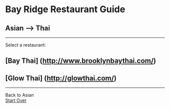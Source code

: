 # Bay Ridge Restaurant Guide
## Asian --> Thai
---
Select a restaurant:
## [Bay Thai] (http://www.brooklynbaythai.com/)
## [Glow Thai] (http://glowthai.com/)
---
Back to Asian  
[Start Over](../home.md)